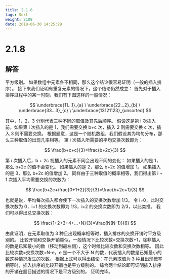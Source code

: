 ```yaml
---
title: 2.1.8
tags: Sort
weight: 2108
date: 2018-06-30 14:25:29
---
```


# 2.1.8


## 解答

平方级别。 
如果数组中元素各不相同，那么这个结论很容易证明（一般的插入排序）。
接下来我们证明有重复元素的情况下，这个结论仍然成立：
首先对于插入排序过程中的某一时刻，我们有下图这样的一般情况：

$$
\underbrace{11...1}_{a} \ \underbrace{22...2}_{b} \  \underbrace{33...3}_{c} \ \underbrace{13121123}_{unsorted}
$$

其中，1，2，3 分别代表三种不同的取值及其先后顺序。
假设这是第 i 次插入前，如果第 i 次插入的是 1，我们需要交换 b+c 次，插入 2 则需要交换 c 次，插入 3 则不需要交换。 
根据题意，这是一个随机数组，我们假设其为均匀分布，那么三种取值的出现几率相等。 
第 i 次插入所需要的平均交换次数即为：

$$
\frac{b+c+c}{3}=\frac{b+2c}{3}
$$

第 i 次插入后，b + 2c 视插入的元素不同会出现不同的变化：
如果插入的是 1，那么 b+2c 的值不会变化。
如果插入的是 2，那么 b+2c 的值增加 1。
如果插入的是 3，那么 b+2c 的值增加 2。
同样由于三种取值的概率相等，我们得出第 i + 1 次插入平均需要交换的次数为：

$$
\frac{b+2c+\frac{0+1+2}{3}}{3}=\frac{b+2c+1}{3}
$$

也就是说，平均每次插入都会使下一次插入的交换次数增加 1/3。 
令 i=0，此时交换次数为 0，i+1 的交换次数即为 1/3，i+2 的交换次数即为 2/3，以此类推。
我们可以得出总交换次数：

$$
\frac{1+2+3+4+...+N}{3}=\frac{N(N-1)}{6}
$$

由此证明，在元素取值为 3 种且出现概率相等时，插入排序的交换开销时平方级别的。 
比较开销和交换开销类似，一般情况下比较次数=交换次数+1，除非插入的数是已知最小的数（移动到最左侧），这个时候比较次数和交换次数相等。 
因此比较次数=交换次数+N-e，e 是一个不大于 N 的数，代表插入的数是已知最小的数这种情况发生的次数。 
根据上式可以得出结论：在元素取值为 3 种且出现概率相等时，插入排序的比较开销也是平方级别的。 
综合两个结论即可证明插入排序的开销在题目描述的情况下是平方级别的。 
证明完毕。
